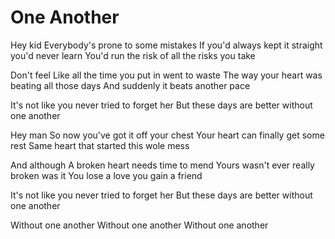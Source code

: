 # One Another

Hey kid
Everybody's prone to some mistakes
If you'd always kept it straight you'd never learn
You'd run the risk of all the risks you take

Don't feel
Like all the time you put in went to waste
The way your heart was beating all those days
And suddenly it beats another pace

It's not like you never tried to forget her
But these days are better without one another

Hey man
So now you've got it off your chest
Your heart can finally get some rest
Same heart that started this wole mess

And although
A broken heart needs time to mend
Yours wasn't ever really broken was it
You lose a love you gain a friend

It's not like you never tried to forget her
But these days are better without one another

Without one another
Without one another
Without one another
